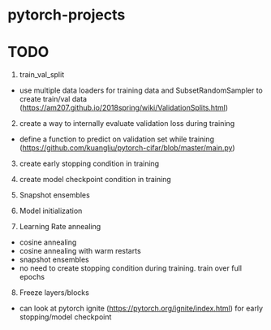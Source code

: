 # pytorch-projects

# TODO

1. train_val_split
- use multiple data loaders for training data and SubsetRandomSampler to create train/val data (https://am207.github.io/2018spring/wiki/ValidationSplits.html)

2. create a way to internally evaluate validation loss during training
- define a function to predict on validation set while training (https://github.com/kuangliu/pytorch-cifar/blob/master/main.py)

3. create early stopping condition in training

4. create model checkpoint condition in training

5. Snapshot ensembles

6. Model initialization

7. Learning Rate annealing
- cosine annealing
- cosine annealing with warm restarts
- snapshot ensembles
- no need to create stopping condition during training. train over full epochs

8. Freeze layers/blocks

- can look at pytorch ignite (https://pytorch.org/ignite/index.html) for early stopping/model checkpoint
